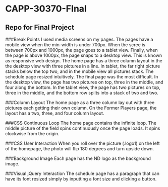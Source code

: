 CAPP-30370-FInal
================

Repo for Final Project
--------

###Break Points
I used media screens on my pages. The pages have a mobile view when the min-width is 
under 700px. When the scree is between 700px and 1000px, the page goes to a tablet view. Finally, when the page is 
above 1000px, the page snaps to a desktop view. This is known as responsive web design. The home page has a three column 
layout in the the desktop view with three pictures in a line. In tablet, the far right picture stacks below the top two,
and in the mobile view all pictures stack. The schedule page resized intuitively. The final page was the most
difficult. In the desktop view, the page has two pictures on top, three in the middle, and four along the bottom.
In the tablet view, the page has two pictures on top, three in the middle, and the bottom row spilts into a stack 
of two and two.

###Column Layout
The home page as a three column lay out with three pictures each getting their own column. On the Former Players page,
the layout has a two, three, and four column layout.

###CSS Continuous Loop
The home page contains the infinite loop.  The middle picture of the field spins continuously once the page 
loads. It spins clockwise from the origin. 

###CSS User Interaction
When you roll over the picture (.logo1) on the left of the homepage, the photo will flip 180 degrees and turn 
upside down.

###Background Image
Each page has the ND logo as the background image. 

###Visual jQuery Interaction
The schedule page has a paragraph that can have its font resized simply by inputting a font size and clicking a
button. 
